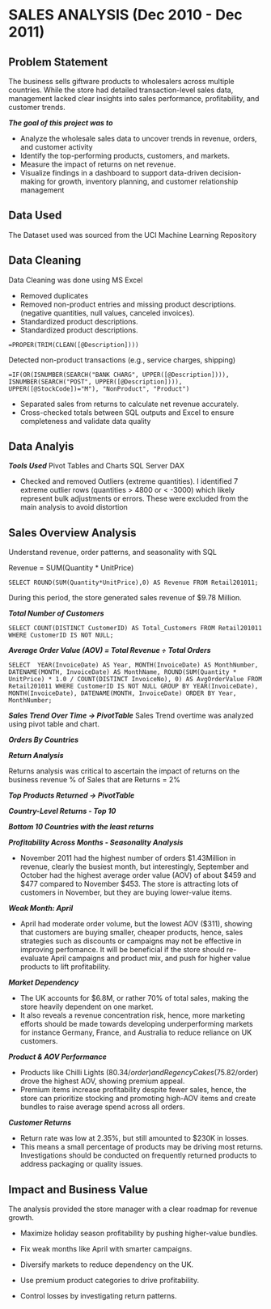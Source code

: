 # SALES ANALYSIS (Dec 2010 - Dec 2011)

## Problem Statement

The business sells giftware products to wholesalers across multiple countries. While the store had detailed transaction-level sales data, management lacked clear insights into sales performance, profitability, and customer trends.

***The goal of this project was to***

- Analyze the wholesale sales data to uncover trends in revenue, orders, and customer activity
- Identify the top-performing products, customers, and markets.
- Measure the impact of returns on net revenue.
- Visualize findings in a dashboard to support data-driven decision-making for growth, inventory planning, and customer relationship management

## Data Used

The Dataset used was sourced from the UCI Machine Learning Repository

## Data Cleaning

Data Cleaning was done using MS Excel

- Removed duplicates
- Removed non-product entries and missing product descriptions. 
(negative quantities, null values, canceled invoices).
- Standardized product descriptions.
- Standardized product descriptions.
  
`=PROPER(TRIM(CLEAN([@Description])))`

Detected non-product transactions (e.g., service charges, shipping)

`=IF(OR(ISNUMBER(SEARCH("BANK CHARG", UPPER([@Description]))),
       ISNUMBER(SEARCH("POST", UPPER([@Description]))),
       UPPER([@StockCode])="M"), "NonProduct", "Product")`

- Separated sales from returns to calculate net revenue accurately.
- Cross-checked totals between SQL outputs and Excel to ensure completeness and validate data quality

## Data Analyis

***Tools Used*** 
Pivot Tables and Charts 
SQL Server
DAX
- Checked and removed  Outliers (extreme quantities). I identified 7 extreme outlier rows (quantities > 4800 or < -3000) which likely represent bulk adjustments or errors. These were excluded from the main analysis to avoid distortion

## Sales Overview Analysis

Understand revenue, order patterns, and seasonality with SQL 

Revenue = SUM(Quantity * UnitPrice)

`SELECT ROUND(SUM(Quantity*UnitPrice),0) AS Revenue
FROM Retail201011;`

During this period, the store generated sales revenue of $9.78 Million.

***Total Number of Customers***

`SELECT COUNT(DISTINCT CustomerID) AS Total_Customers
FROM Retail201011
WHERE CustomerID IS NOT NULL;`

***Average Order Value (AOV) = Total Revenue ÷ Total Orders***

`SELECT 
    YEAR(InvoiceDate) AS Year,
    MONTH(InvoiceDate) AS MonthNumber,
    DATENAME(MONTH, InvoiceDate) AS MonthName,
    ROUND(SUM(Quantity * UnitPrice) * 1.0 / COUNT(DISTINCT InvoiceNo), 0) AS AvgOrderValue
FROM Retail201011
WHERE CustomerID IS NOT NULL
GROUP BY YEAR(InvoiceDate), MONTH(InvoiceDate), DATENAME(MONTH, InvoiceDate)
ORDER BY Year, MonthNumber;`

***Sales Trend Over Time → PivotTable***
Sales Trend overtime was analyzed using pivot table and chart. 




***Orders By Countries*** 


***Return Analysis***

Returns analysis was critical to ascertain the impact of returns on the business revenue
% of Sales that are Returns = 2%

***Top Products Returned → PivotTable***

***Country-Level Returns - Top 10***



***Bottom 10 Countries with the least returns***


***Profitability Across Months - Seasonality Analysis***

- November 2011 had the highest number of orders $1.43Million in revenue, clearly the busiest month, but interestingly, September and October had the highest average order value (AOV) of about $459 and $477 compared to November $453. The store is attracting lots of customers in November, but they are buying lower-value items.

***Weak Month: April***

- April had moderate order volume, but the lowest AOV ($311), showing that customers are buying smaller, cheaper products, hence, sales strategies such as discounts or campaigns may not be effective in improving perfomance. It will be beneficial if the store should re-evaluate April campaigns and product mix, and push for higher value products to lift profitability.

***Market Dependency***

- The UK accounts for $6.8M, or rather 70% of total sales, making the store heavily dependent on one market.
- It also reveals a revenue concentration risk, hence, more marketing efforts should be made towards developing underperforming markets for instance Germany, France, and Australia to reduce reliance on UK customers.

***Product & AOV Performance***

- Products like Chilli Lights ($80.34/order) and Regency Cakes ($75.82/order) drove the highest AOV, showing premium appeal.
- Premium items increase profitability despite fewer sales, hence, the store can prioritize stocking and promoting high-AOV items and create bundles to raise average spend across all orders.

***Customer Returns***

- Return rate was low at 2.35%, but still amounted to $230K in losses.
- This means a small percentage of products may be driving most returns. Investigations should be conducted on frequently returned products to address packaging or quality issues.

## Impact and Business Value

The analysis provided the store manager with a clear roadmap for revenue growth.

- Maximize holiday season profitability by pushing higher-value bundles.

- Fix weak months like April with smarter campaigns.

- Diversify markets to reduce dependency on the UK.

- Use premium product categories to drive profitability.

- Control losses by investigating return patterns.

